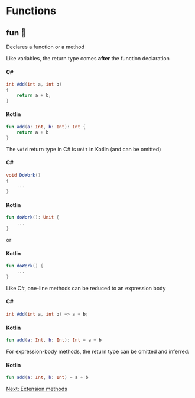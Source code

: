 # Functions
## fun 🥳
Declares a function or a method

Like variables, the return type comes **after** the function declaration

#### C#
```csharp
int Add(int a, int b)
{
    return a + b;
}
```

#### Kotlin
```kotlin
fun add(a: Int, b: Int): Int {
    return a + b
}
```

The `void` return type in C# is `Unit` in Kotlin (and can be omitted)

#### C#
```csharp
void DoWork()
{
    ...
}
```

#### Kotlin
```kotlin
fun doWork(): Unit {
    ...
}
```
or
#### Kotlin
```kotlin
fun doWork() {
    ...
}
```

Like C#, one-line methods can be reduced to an expression body

#### C#
```csharp
int Add(int a, int b) => a + b;
```

#### Kotlin
```kotlin
fun add(a: Int, b: Int): Int = a + b
```

For expression-body methods, the return type can be omitted and inferred:

#### Kotlin
```kotlin
fun add(a: Int, b: Int) = a + b
```

[Next: Extension methods](02-02-extension-methods.md)
